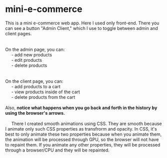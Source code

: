 # mini-e-commerce

This is a mini e-commerce web app. Here I used only front-end.
There you can see a button "Admin Client," which I use to toggle between admin and client pages.<br><br><br>
On the admin page, you can:<br>
&nbsp;&nbsp;&nbsp;&nbsp;&nbsp;- add new products<br>
&nbsp;&nbsp;&nbsp;&nbsp;&nbsp;- edit products<br>
&nbsp;&nbsp;&nbsp;&nbsp;&nbsp;- delete products<br><br><br>
On the client page, you can:<br>
&nbsp;&nbsp;&nbsp;&nbsp;&nbsp;- add products to a cart<br>
&nbsp;&nbsp;&nbsp;&nbsp;&nbsp;- view products inside of the cart<br>
&nbsp;&nbsp;&nbsp;&nbsp;&nbsp;- delete products from the cart<br><br>
Also, **notice what happens when you go back and forth in the history by using the browser's arrows.**<br><br>
&nbsp;&nbsp;&nbsp;&nbsp;&nbsp;There I created smooth animations using CSS. They are smooth because I animate only such CSS properties as transfrorm and opacity. 
In CSS, it's best to only animate these two properties because when you animate them, the animation will be processed through GPU, so the browser will not have to repaint them. If you animate any other properties, they will be processed through a browser/CPU and they will be repainted.
